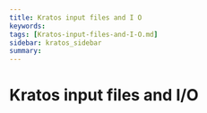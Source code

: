 ```yaml
---
title: Kratos input files and I O
keywords: 
tags: [Kratos-input-files-and-I-O.md]
sidebar: kratos_sidebar
summary: 
---
```


# Kratos input files and I/O